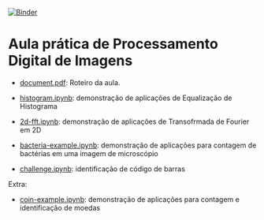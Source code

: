 [![Binder](https://mybinder.org/badge.svg)](https://mybinder.org/v2/gh/rafaelbidese/fvc-practice/master)


# Aula prática de Processamento Digital de Imagens

 - [document.pdf](document.pdf): Roteiro da aula.


- [histogram.ipynb](https://nbviewer.jupyter.org/github/rafaelbidese/fvc-practice/blob/master/histogram.ipynb): demonstração de aplicações de Equalização de Histograma
- [2d-fft.ipynb](https://nbviewer.jupyter.org/github/rafaelbidese/fvc-practice/blob/master/2d-fft.ipynb): demonstração de aplicações de Transofrmada de Fourier em 2D
- [bacteria-example.ipynb](https://nbviewer.jupyter.org/github/rafaelbidese/fvc-practice/blob/master/bacteria-example.ipynb): demonstração de aplicações para contagem de bactérias em uma imagem de microscópio
- [challenge.ipynb](https://nbviewer.jupyter.org/github/rafaelbidese/fvc-practice/blob/master/challenge.ipynb): identificação de código de barras

Extra:
- [coin-example.ipynb](https://nbviewer.jupyter.org/github/rafaelbidese/fvc-practice/blob/master/coin-example.ipynb): demonstração de aplicações para contagem e identificação de moedas

